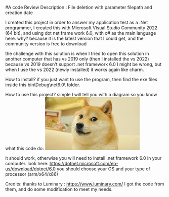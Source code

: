 #A code Review
Description : File deletion with parameter filepath and creation date

I created this project in order to answer my application test as a .Net programmer,
I created this with Microsoft Visual Studio Community 2022 (64 bit),
and using dot net frame work 6.0, with c# as the main language here.
why? because it is the latest version that I could get, and the community version is free to download

the challenge with this solution is when I tried to open this solution in another computer
that has vs 2019 only (then I installed the vs 2022) because vs 2019 doesn't support .net framework 6.0
I might be wrong, but when I use the vs 2022 (newly installed) it works again like charm.

How to install?
if you just want to use the program, then find the exe files inside this bin\Debug\net6.0\ folder.

How to use this project?
simple I will tell you with a diagram so you know what this code do:
![Test Image 1](doge.jpg)

it should work, otherwise you will need to install .net framework 6.0 in your computer.
look here:
https://dotnet.microsoft.com/en-us/download/dotnet/6.0
you should choose your OS and your type of processor (arm/x64/x86)

Credits:
thanks to Luminary : https://www.luminary.com/
I got the code from them, and do some modification to meet my needs.


